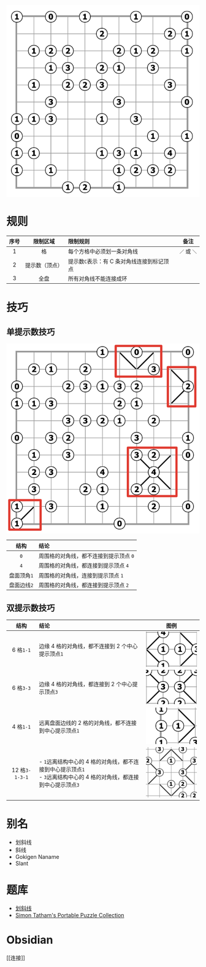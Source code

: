 ![题](../../images/划斜线/题.png)

# 规则
| 序号  |  限制区域   | 限制规则                     |    备注     |
|:---:|:-------:|:-------------------------|:---------:|
|  1  |    格    | 每个方格中必须划一条对角线            | `／` 或 `＼` |
|  2  | 提示数（顶点） | 提示数`C`表示：有 C 条对角线连接到标记顶点 |           |
|  3  |   全盘    | 所有对角线不能连接成环              |           |

# 技巧

## 单提示数技巧
![](../../images/划斜线/单格技巧.png)

|   结构    | 结论                    |
|:-------:|:----------------------|
|   `0`   | 周围格的对角线，都不连接到提示顶点 `0` |
|   `4`   | 周围格的对角线，都连接到提示顶点 `4`  |
| 盘面顶角`1` | 周围格的对角线，连接到提示顶点 `1`   |
| 盘面边线`2` | 周围格的对角线，都连接到提示顶点 `2`  |

## 双提示数技巧

|      结构       | 结论                                                                         |                图例                 |
|:-------------:|:---------------------------------------------------------------------------|:---------------------------------:|
|   6 格`1-1`    | 边缘 4 格的对角线，都不连接到 2 个中心提示顶点`1`                                              |  ![](../../images/划斜线/1-1_6.png)  |
|   6 格`3-3`    | 边缘 4 格的对角线，都连接到 2 个中心提示顶点`3`                                               |   ![](../../images/划斜线/3-3.png)   |
|   4 格`1-1`    | 远离盘面边线的 2 格的对角线，都不连接到中心提示顶点`1`                                             |  ![](../../images/划斜线/1-1_4.png)  |
| 12 格`3-1-3-1` | - `1`远离结构中心的 4 格的对角线，都不连接到中心提示顶点`1`<br/>- `3`远离结构中心的 4 格的对角线，都连接到中心提示顶点`3` | ![](../../images/划斜线/3-1-3-1.png) |

# 别名
- 划斜线
- 斜线
- Gokigen Naname
- Slant

# 题库
- [划斜线](https://cn.puzzle-slant.com/)
- [Simon Tatham's Portable Puzzle Collection](https://www.chiark.greenend.org.uk/~sgtatham/puzzles/js/slant.html)

# Obsidian

[[连接]]